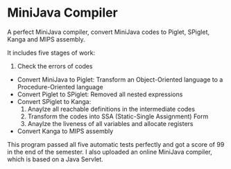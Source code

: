MiniJava Compiler
=================

A perfect MiniJava compiler, convert MiniJava codes to Piglet, SPiglet, Kanga and MIPS assembly.

It includes five stages of work:
1. Check the errors of codes
- Convert MiniJava to Piglet: Transform an Object-Oriented language to a Procedure-Oriented language
- Convert Piglet to SPiglet: Removed all nested expressions
- Convert SPiglet to Kanga:
  1. Anaylze all reachable definitions in the intermediate codes
  2. Transform the codes into SSA (Static-Single Assignment) Form
  3. Anaylze the liveness of all variables and allocate registers
- Convert Kanga to MIPS assembly

This program passed all five automatic tests perfectly and got a score of 99 in the end of the semester.
I also uploaded an online MiniJava compiler, which is based on a Java Servlet.
